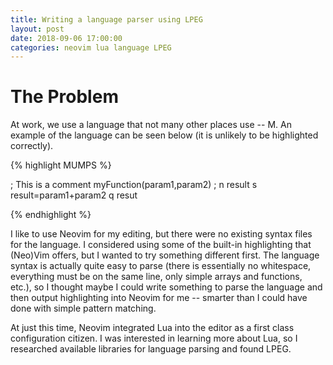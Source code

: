 ```yaml
---
title: Writing a language parser using LPEG
layout: post
date: 2018-09-06 17:00:00
categories: neovim lua language LPEG
---
```


# The Problem

At work, we use a language that not many other places use -- M. An example of the language can be seen below (it is unlikely to be highlighted correctly).

{% highlight MUMPS %}

  ; This is a comment
myFunction(param1,param2) ;
  n result
  s result=param1+param2
  q resut

{% endhighlight %}

I like to use Neovim for my editing, but there were no existing syntax files for the language. I considered using some of the built-in highlighting that (Neo)Vim offers, but I wanted to try something different first. The language syntax is actually quite easy to parse (there is essentially no whitespace, everything must be on the same line, only simple arrays and functions, etc.), so I thought maybe I could write something to parse the language and then output highlighting into Neovim for me -- smarter than I could have done with simple pattern matching.

At just this time, Neovim integrated Lua into the editor as a first class configuration citizen. I was interested in learning more about Lua, so I researched available libraries for language parsing and found LPEG.


